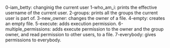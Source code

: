 0-iam_betty: changinig the current user
1-who_am_i: prints the effective username of the current user.
2-groups: prints all the groups the current user is part of.
3-new_owner: changes the owner of a file.
4-empty: creates an empty file.
5-execute: adds execution permission.
6-multiple_permissions:  adds execute permission to the owner and the group owner, and read permission to other users, to a file.
7-everybody: gives permissions to everybody.
